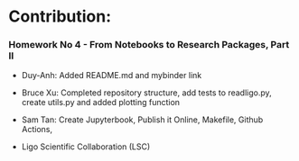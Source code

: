 # Contribution:
### Homework No 4 - From Notebooks to Research Packages, Part II

- Duy-Anh: Added README.md and mybinder link 
- Bruce Xu: Completed repository structure, add tests to readligo.py, create utils.py and added plotting function
- Sam Tan: Create Jupyterbook, Publish it Online, Makefile, Github Actions,  

- Ligo Scientific Collaboration (LSC)